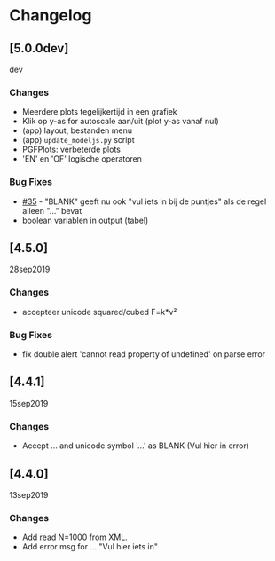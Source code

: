 # Changelog

## [5.0.0dev]

dev

### Changes ###

- Meerdere plots tegelijkertijd in een grafiek
- Klik op y-as for autoscale aan/uit (plot y-as vanaf nul)
- (app) layout, bestanden menu
- (app) `update_modeljs.py` script
- PGFPlots: verbeterde plots
- 'EN' en 'OF' logische operatoren

### Bug Fixes ###

- [#35](https://github.com/tomkooij/modelleertaal/issues/35) - "BLANK" geeft nu ook "vul iets in bij de puntjes" als de regel alleen "..." bevat
- boolean variablen in output (tabel)
  
## [4.5.0]

28sep2019

### Changes ###

- accepteer unicode squared/cubed F=k*v²

### Bug Fixes ###

- fix double alert 'cannot read property of undefined' on parse error

## [4.4.1]

15sep2019

### Changes ###

 - Accept ... and unicode symbol '...' as BLANK (Vul hier in error)

## [4.4.0]

13sep2019

### Changes ###

- Add read N=1000 from XML. 
- Add error msg for ... "Vul hier iets in"



    
